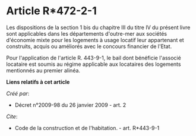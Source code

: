 # Article R*472-2-1

Les dispositions de la section 1 bis du chapitre III du titre IV du présent livre sont applicables dans les départements
d'outre-mer aux sociétés d'économie mixte pour les logements à usage locatif leur appartenant et construits, acquis ou
améliorés avec le concours financier de l'Etat. 

Pour l'application de l'article R. 443-9-1, le bail dont bénéficie l'associé locataire est soumis au régime applicable aux
locataires des logements mentionnés au premier alinéa.

**Liens relatifs à cet article**

_Créé par_:

  - Décret n°2009-98 du 26 janvier 2009 - art. 2

_Cite_:

  - Code de la construction et de l'habitation. - art. R*443-9-1
